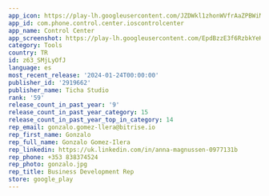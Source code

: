 ```yaml
---
app_icon: https://play-lh.googleusercontent.com/JZDWkl1zhonWVfrAaZPBWiMeEmErZvCijba1XcALCwKygdGULZB16ZHYLDsVBJBnblE
app_id: com.phone.control.center.ioscontrolcenter
app_name: Control Center
app_screenshot: https://play-lh.googleusercontent.com/EpdBzzE3f6RzbkYeKPke7dtcqHWg299cyHeoFgdcH_EQMmUkTLRg6Z1aF4wePqVQtw
category: Tools
country: TR
id: z63_SMjLyOfJ
language: es
most_recent_release: '2024-01-24T00:00:00'
publisher_id: '2919662'
publisher_name: Ticha Studio
rank: '59'
release_count_in_past_year: '9'
release_count_in_past_year_category: 15
release_count_in_past_year_top_in_category: 14
rep_email: gonzalo.gomez-llera@bitrise.io
rep_first_name: Gonzalo
rep_full_name: Gonzalo Gomez-Ilera
rep_linkedin: https://uk.linkedin.com/in/anna-magnussen-0977131b
rep_phone: +353 838374524
rep_photo: gonzalo.jpg
rep_title: Business Development Rep
store: google_play
---
```

